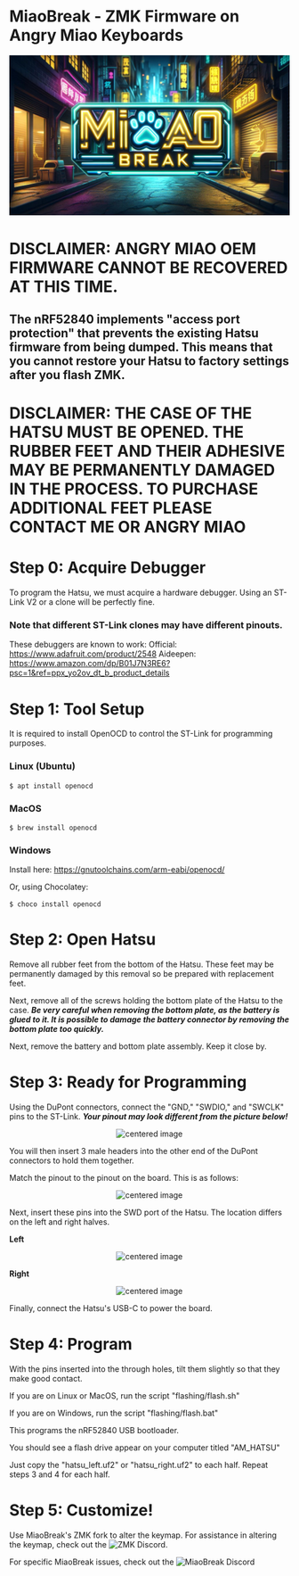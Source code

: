 # MiaoBreak - ZMK Firmware on Angry Miao Keyboards
<p align="center">
  <img src="img/miaobreak.jpg" alt="centered image" />
</p>

# DISCLAIMER: ANGRY MIAO OEM FIRMWARE CANNOT BE RECOVERED AT THIS TIME.
## The nRF52840 implements "access port protection" that prevents the existing Hatsu firmware from being dumped. This means that you cannot restore your Hatsu to factory settings after you flash ZMK.
# DISCLAIMER: THE CASE OF THE HATSU MUST BE OPENED. THE RUBBER FEET AND THEIR ADHESIVE MAY BE PERMANENTLY DAMAGED IN THE PROCESS. TO PURCHASE ADDITIONAL FEET PLEASE CONTACT ME OR ANGRY MIAO

# Step 0: Acquire Debugger
To program the Hatsu, we must acquire a hardware debugger. Using an ST-Link V2 or a clone will be perfectly fine. 
### Note that different ST-Link clones may have different pinouts.
These debuggers are known to work:
Official:
https://www.adafruit.com/product/2548
Aideepen:
https://www.amazon.com/dp/B01J7N3RE6?psc=1&ref=ppx_yo2ov_dt_b_product_details

# Step 1: Tool Setup

It is required to install OpenOCD to control the ST-Link for programming purposes.

### Linux (Ubuntu)
```
$ apt install openocd
```
### MacOS
```
$ brew install openocd
```

### Windows
Install here: https://gnutoolchains.com/arm-eabi/openocd/

Or, using Chocolatey:
```
$ choco install openocd
```

# Step 2: Open Hatsu
Remove all rubber feet from the bottom of the Hatsu. These feet may be permanently damaged by this removal so be prepared with replacement feet.

Next, remove all of the screws holding the bottom plate of the Hatsu to the case. ***Be very careful when removing the bottom plate, as the battery is glued to it. It is possible to damage the battery connector by removing the bottom plate too quickly.***

Next, remove the battery and bottom plate assembly. Keep it close by.

# Step 3: Ready for Programming

Using the DuPont connectors, connect the "GND," "SWDIO," and "SWCLK" pins to the ST-Link. ***Your pinout may look different from the picture below!***

<p align="center">
  <img src="img/img.png" alt="centered image" />
</p>

You will then insert 3 male headers into the other end of the DuPont connectors to hold them together.

Match the pinout to the pinout on the board. This is as follows:

<p align="center">
  <img src="img/img.png" alt="centered image" />
</p>

Next, insert these pins into the SWD port of the Hatsu. The location differs on the left and right halves.

**Left**

<p align="center">
  <img src="img/img.png" alt="centered image" />
</p>

**Right**

<p align="center">
  <img src="img/img.png" alt="centered image" />
</p>

Finally, connect the Hatsu's USB-C to power the board.

# Step 4: Program

With the pins inserted into the through holes, tilt them slightly so that they make good contact.

If you are on Linux or MacOS, run the script "flashing/flash.sh"

If you are on Windows, run the script "flashing/flash.bat"

This programs the nRF52840 USB bootloader. 

You should see a flash drive appear on your computer titled "AM_HATSU"

Just copy the "hatsu_left.uf2" or "hatsu_right.uf2" to each half. Repeat steps 3 and 4 for each half.

# Step 5: Customize!

Use MiaoBreak's ZMK fork to alter the keymap. For assistance in altering the keymap, check out the ![ZMK Discord](https://discord.com/invite/sycytVQ).

For specific MiaoBreak issues, check out the ![MiaoBreak Discord](https://discord.gg/8EWv9B9e5V)
